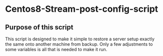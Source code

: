 # Centos8-Stream-post-config-script

## Purpose of this script
This script is designed to make it simple to restore a server setup exactly the same onto another machine from backup.  Only a few adjustments to some variables is all that is needed to make it run. 
